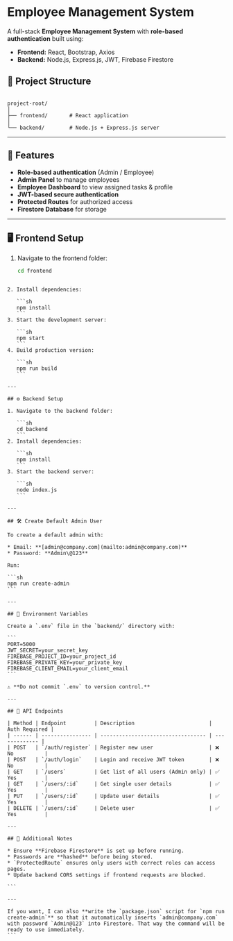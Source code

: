 
# Employee Management System

A full-stack **Employee Management System** with **role-based authentication** built using:

- **Frontend:** React, Bootstrap, Axios  
- **Backend:** Node.js, Express.js, JWT, Firebase Firestore  

## 📂 Project Structure

```

project-root/
│
├── frontend/       # React application
│
└── backend/        # Node.js + Express.js server

````

---

## 🚀 Features

- **Role-based authentication** (Admin / Employee)
- **Admin Panel** to manage employees
- **Employee Dashboard** to view assigned tasks & profile
- **JWT-based secure authentication**
- **Protected Routes** for authorized access
- **Firestore Database** for storage

---

## 🖥 Frontend Setup

1. Navigate to the frontend folder:
   ```sh
   cd frontend
````

2. Install dependencies:

   ```sh
   npm install
   ```
3. Start the development server:

   ```sh
   npm start
   ```
4. Build production version:

   ```sh
   npm run build
   ```

---

## ⚙ Backend Setup

1. Navigate to the backend folder:

   ```sh
   cd backend
   ```
2. Install dependencies:

   ```sh
   npm install
   ```
3. Start the backend server:

   ```sh
   node index.js
   ```

---

## 🛠 Create Default Admin User

To create a default admin with:

* Email: **[admin@company.com](mailto:admin@company.com)**
* Password: **Admin\@123**

Run:

```sh
npm run create-admin
```

---

## 🔑 Environment Variables

Create a `.env` file in the `backend/` directory with:

```
PORT=5000
JWT_SECRET=your_secret_key
FIREBASE_PROJECT_ID=your_project_id
FIREBASE_PRIVATE_KEY=your_private_key
FIREBASE_CLIENT_EMAIL=your_client_email
```

⚠ **Do not commit `.env` to version control.**

---

## 📌 API Endpoints

| Method | Endpoint         | Description                        | Auth Required |
| ------ | ---------------- | ---------------------------------- | ------------- |
| POST   | `/auth/register` | Register new user                  | ❌ No          |
| POST   | `/auth/login`    | Login and receive JWT token        | ❌ No          |
| GET    | `/users`         | Get list of all users (Admin only) | ✅ Yes         |
| GET    | `/users/:id`     | Get single user details            | ✅ Yes         |
| PUT    | `/users/:id`     | Update user details                | ✅ Yes         |
| DELETE | `/users/:id`     | Delete user                        | ✅ Yes         |

---

## 📌 Additional Notes

* Ensure **Firebase Firestore** is set up before running.
* Passwords are **hashed** before being stored.
* `ProtectedRoute` ensures only users with correct roles can access pages.
* Update backend CORS settings if frontend requests are blocked.

```

---

If you want, I can also **write the `package.json` script for `npm run create-admin`** so that it automatically inserts `admin@company.com` with password `Admin@123` into Firestore. That way the command will be ready to use immediately.
```
